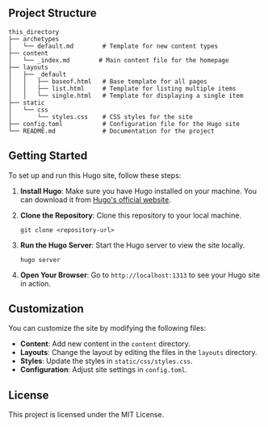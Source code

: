 ## Project Structure

```
this_directory
├── archetypes
│   └── default.md        # Template for new content types
├── content
│   └── _index.md        # Main content file for the homepage
├── layouts
│   ├── _default
│   │   ├── baseof.html   # Base template for all pages
│   │   ├── list.html     # Template for listing multiple items
│   │   └── single.html   # Template for displaying a single item
├── static
│   └── css
│       └── styles.css    # CSS styles for the site
├── config.toml           # Configuration file for the Hugo site
└── README.md             # Documentation for the project
```

## Getting Started

To set up and run this Hugo site, follow these steps:

1. **Install Hugo**: Make sure you have Hugo installed on your machine. You can download it from [Hugo's official website](https://gohugo.io/getting-started/installation/).

2. **Clone the Repository**: Clone this repository to your local machine.

   ```
   git clone <repository-url>
   ```

4. **Run the Hugo Server**: Start the Hugo server to view the site locally.

   ```
   hugo server
   ```

5. **Open Your Browser**: Go to `http://localhost:1313` to see your Hugo site in action.

## Customization

You can customize the site by modifying the following files:

- **Content**: Add new content in the `content` directory.
- **Layouts**: Change the layout by editing the files in the `layouts` directory.
- **Styles**: Update the styles in `static/css/styles.css`.
- **Configuration**: Adjust site settings in `config.toml`.

## License

This project is licensed under the MIT License.